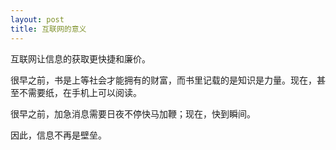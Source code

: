 ```yaml
---
layout: post
title: 互联网的意义
---
```


互联网让信息的获取更快捷和廉价。

很早之前，书是上等社会才能拥有的财富，而书里记载的是知识是力量。现在，甚至不需要纸，在手机上可以阅读。

很早之前，加急消息需要日夜不停快马加鞭；现在，快到瞬间。

因此，信息不再是壁垒。
